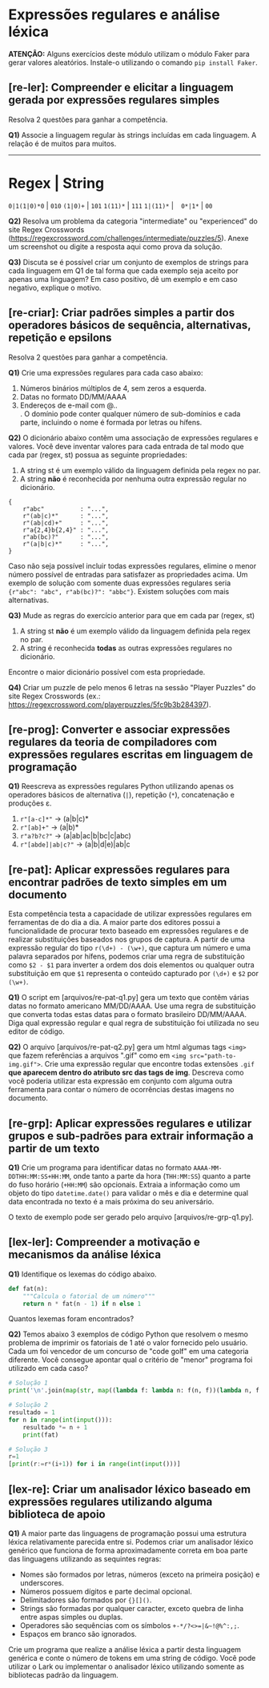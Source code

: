 Expressões regulares e análise léxica
=====================================

**ATENÇÂO:** Alguns exercícios deste módulo utilizam o módulo Faker para gerar valores aleatórios. Instale-o utilizando o comando `pip install Faker`. 


## [re-ler]: Compreender e elicitar a linguagem gerada por expressões regulares simples

Resolva 2 questões para ganhar a competência.

**Q1)** Associe a linguagem regular às strings incluídas em cada linguagem. A relação é de muitos para muitos.

------------------------------------------------------
Regex          | String
======================================================
`0|1(1|0)*0`   | `010`
`(1|0)+`       | `101`
`1(11)*`       | `111`
`1|(11)*`      | ` `
`0*|1*`        | `00`


**Q2)** Resolva um problema da categoria "intermediate" ou "experienced" do site Regex Crosswords (https://regexcrossword.com/challenges/intermediate/puzzles/5). Anexe um screenshot ou digite a resposta aqui como prova da solução.


**Q3)** Discuta se é possível criar um conjunto de exemplos de strings para cada linguagem em Q1 de tal forma que cada exemplo seja aceito por apenas uma linguagem? Em caso positivo, dê um exemplo e em caso negativo, explique o motivo. 



## [re-criar]: Criar padrões simples a partir dos operadores básicos de sequência, alternativas, repetição e epsilons

Resolva 2 questões para ganhar a competência.


**Q1)** Crie uma expressões regulares para cada caso abaixo:

1. Números binários múltiplos de 4, sem zeros a esquerda.
2. Datas no formato DD/MM/AAAA
3. Endereços de e-mail com <nome>@<dominio>.<com>.<br>. O domínio pode conter qualquer número de sub-domínios e cada parte, incluindo o nome é formada por letras ou hífens.

**Q2)** O dicionário abaixo contêm uma associação de expressões regulares e valores. Você deve inventar valores para cada entrada de tal modo que cada par (regex, st) possua as seguinte propriedades:

1. A string st é um exemplo válido da linguagem definida pela regex no par.
2. A string **não** é reconhecida por nenhuma outra expressão regular no dicionário.

```
{
    r"abc"          : "...",
    r"(ab|c)*"      : "...",
    r"(ab|cd)+"     : "...",
    r"a{2,4}b{2,4}" : "...",
    r"ab(bc)?"      : "...",
    r"(a|b|c)*"     : "...",
}
```

Caso não seja possível incluir todas expressões regulares, elimine o menor número possível de entradas para satisfazer as propriedades acima. Um exemplo de solução com somente duas expressões regulares seria `{r"abc": "abc", r"ab(bc)?": "abbc"}`. Existem soluções com mais alternativas. 

**Q3)** Mude as regras do exercício anterior para que em cada par (regex, st)

1. A string st **não** é um exemplo válido da linguagem definida pela regex no par.
2. A string é reconhecida **todas** as outras expressões regulares no dicionário.

Encontre o maior dicionário possível com esta propriedade.


**Q4)** Criar um puzzle de pelo menos 6 letras na sessão "Player Puzzles" do site Regex Crosswords (ex.: https://regexcrossword.com/playerpuzzles/5fc9b3b284397).



## [re-prog]: Converter e associar expressões regulares da teoria de compiladores com expressões regulares escritas em linguagem de programação

**Q1)** Reescreva as expressões regulares Python utilizando apenas os operadores básicos de alternativa (`|`), repetição (`*`), concatenação e produções ε.

1. `r"[a-c]*"`   -> (a|b|c)*
2. `r"[ab]+"`    ->  (a|b)*
3. `r"a?b?c?"`   ->  (a|ab|ac|b|bc|c|abc)
4. `r"[abde]|ab|c?"` ->  (a|b|d|e)|ab|c

## [re-pat]: Aplicar expressões regulares para encontrar padrões de texto simples em um documento

Esta competência testa a capacidade de utilizar expressões regulares em ferramentas de do dia a dia. A maior parte dos editores possui a funcionalidade de procurar texto baseado em expressões regulares e de realizar substituições baseados nos grupos de captura. A partir de uma expressão regular do tipo `r(\d+) - (\w+)`, que captura um número e uma palavra separados por hífens, podemos criar uma regra de substituição como `$2 - $1` para inverter a ordem dos dois elementos ou qualquer outra substituição em que `$1` representa o conteúdo capturado por `(\d+)`  e `$2` por `(\w+)`.

**Q1)** O script em [arquivos/re-pat-q1.py] gera um texto que contêm várias datas no formato americano MM/DD/AAAA. Use uma regra de substituição que converta todas estas datas para o formato brasileiro DD/MM/AAAA. Diga qual expressão regular e qual regra de substituição foi utilizada no seu editor de código.  

**Q2)** O arquivo [arquivos/re-pat-q2.py] gera um html algumas tags `<img>` que fazem referências a arquivos ".gif" como em `<img src="path-to-img.gif">`. Crie uma expressão regular que encontre todas extensões `.gif` **que aparecem dentro do atributo src das tags de img**. Descreva como você poderia utilizar esta expressão em conjunto com alguma outra ferramenta para contar o número de ocorrências destas imagens no documento.


## [re-grp]: Aplicar expressões regulares e utilizar grupos e sub-padrões para extrair informação a partir de um texto

**Q1)** Crie um programa para identificar datas no formato `AAAA-MM-DDTHH:MM:SS+HH:MM`, onde tanto a parte da hora (`THH:MM:SS`) quanto a parte do fuso horário (`+HH:MM`) são opcionais. Extraia a informação como um objeto do tipo `datetime.date()` para validar o mês e dia e determine qual data encontrada no texto é a mais próxima do seu aniversário.

O texto de exemplo pode ser gerado pelo arquivo [arquivos/re-grp-q1.py].


## [lex-ler]: Compreender a motivação e mecanismos da análise léxica

**Q1)** Identifique os lexemas do código abaixo.

```python
def fat(n):
    """Calcula o fatorial de um número"""
    return n * fat(n - 1) if n else 1
```

Quantos lexemas foram encontrados?

**Q2)** Temos abaixo 3 exemplos de código Python que resolvem o mesmo problema de imprimir os fatoriais de 1 até o valor fornecido pelo usuário. Cada um foi vencedor de um concurso de "code golf" em uma categoria diferente. Você consegue apontar qual o critério de "menor" programa foi utilizado em cada caso?

```python
# Solução 1
print('\n'.join(map(str, map((lambda f: lambda n: f(n, f))(lambda n, f: n * f(n - 1, f) if n else 1), range(1, int(input()) + 1)))))

# Solução 2
resultado = 1
for n in range(int(input())):
    resultado *= n + 1
    print(fat)

# Solução 3
r=1
[print(r:=r*(i+1)) for i in range(int(input()))]
```  


## [lex-re]: Criar um analisador léxico baseado em expressões regulares utilizando alguma biblioteca de apoio

**Q1)** A maior parte das linguagens de programação possui uma estrutura léxica relativamente parecida entre si. Podemos criar um analisador léxico genérico que funciona de forma aproximadamente correta em boa parte das linguagens utilizando as sequintes regras: 

* Nomes são formados por letras, números (exceto na primeira posição) e underscores.
* Números possuem dígitos e parte decimal opcional.
* Delimitadores são formados por `{}[]()`.
* Strings são formadas por qualquer caracter, exceto quebra de linha entre aspas simples ou duplas.
* Operadores são sequências com os símbolos `+-*/?<>=|&~!@%^:,;`.
* Espaços em branco são ignorados.
   
Crie um programa que realize a análise léxica a partir desta linguagem genérica e conte o número de tokens em uma string de código. Você pode utilizar o Lark ou implementar o analisador léxico utilizando somente as bibliotecas padrão da linguagem.
